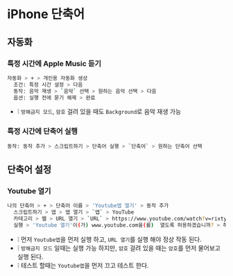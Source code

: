 # iPhone 단축어

## 자동화
### 특정 시간에 Apple Music 듣기
```sh
자동화 > + > 개인용 자동화 생성
  조건: 특정 시간 설정 > 다음
  동작: 음악 재생 > `음악` 선택 > 원하는 음악 선택 > 다음
  옵션: 실행 전에 묻기 해제 > 완료
```
* ❕ `방해금지 모드`, `암호` 걸려 있을 때도 `Background`로 음악 재생 가능

### 특정 시간에 단축어 실행
```sh
동작: 동작 추가 > 스크립트하기 > 단축어 실행 > `단축어` > 원하는 단축어 선택
```

## 단축어 설정
### Youtube 열기
```sh
나의 단축어 > + > 단축어 이름 > 'Youtube앱 열기' > 동작 추가
  스크립트하기 > 앱 > 앱 열기 > `앱` > YouTube
  카테고리 > 웹 > URL 열기 > `URL` > https://www.youtube.com/watch?v=rixtyCYRYkw
  실행 > 'Youtube 열기'이(가) www.youtube.com을(를)  열도록 허용하겠습니까? > 허용
```
* ❕ 먼저 `Youtube앱`을 먼저 실행 하고, `URL 열기`를 실행 해야 정상 작동 된다.
* ❕ `방해금지 모드` 일때는 실행 가능 하지만, `암호` 걸려 있을 때는 `암호`를 먼저 물어보고 실행 된다.
* ❕ 테스트 할때는 `Youtube앱`을 먼저 끄고 테스트 한다.
